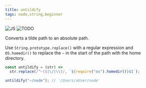 ```yaml
---
title: untildify
tags: node,string,beginner
---
```


![JS](https://img.shields.io/badge/supports-javascript-yellow.svg?style=flat-square)
![TODO](https://img.shields.io/badge///TODO-blue.svg?style=flat-square)

Converts a tilde path to an absolute path.

Use `String.prototype.replace()` with a regular expression and `OS.homedir()` to replace the `~` in the start of the path with the home directory.

```js
const untildify = (str) =>
  str.replace(/^~($|\/|\\)/, `${require("os").homedir()}$1`);
```

```js
untildify("~/node"); // '/Users/aUser/node'
```
